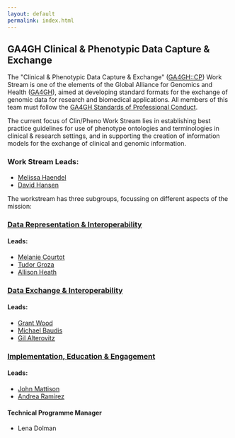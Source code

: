```yaml
---
layout: default
permalink: index.html
---
```


## GA4GH Clinical & Phenotypic Data Capture & Exchange

The "Clinical & Phenotypic Data Capture & Exchange" ([GA4GH::CP](http://ga4gh-cp.github.io)) Work Stream is one of the elements of the Global Alliance for Genomics and Health ([GA4GH](http://ga4gh.org)), aimed at developing standard formats for the exchange of genomic data for research and biomedical applications.  All members of this team must follow the [GA4GH Standards of Professional Conduct]( https://www.ga4gh.org/docs/GA4GH-Standards-for-Professional-Conduct_22-Jan-2018.pdf).

The current focus of Clin/Pheno Work Stream lies in establishing best practice guidelines for use of phenotype ontologies and terminologies in clinical & research settings, and in supporting the creation of information models for the exchange of clinical and genomic information.

### Work Stream Leads:

- [Melissa Haendel]()
- [David Hansen]()

The workstream has three subgroups, focussing on different aspects of the mission:

### [Data Representation & Interoperability](https://ga4gh-cp.github.io/representation.html)

#### Leads:

* [Melanie Courtot]()
* [Tudor Groza]()
* [Allison Heath]()

### [Data Exchange & Interoperability](https://ga4gh-cp.github.io/exchange.html)

#### Leads:

* [Grant Wood]()
* [Michael Baudis](http://www.imls.uzh.ch/en/research/baudis.html)
* [Gil Alterovitz]()

### [Implementation, Education & Engagement](https://ga4gh-cp.github.io/implementation.html)

#### Leads:

* [John Mattison]()
* [Andrea Ramirez]()

#### Technical Programme Manager

- Lena Dolman